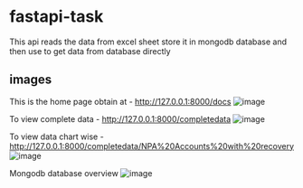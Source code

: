 # fastapi-task
This api reads the data from excel sheet store it in mongodb database and then use to get data from database directly

## images 
This is the home page obtain at -  http://127.0.0.1:8000/docs
![image](https://github.com/joshiyash05/fastapi-task/assets/80117906/8dddf59b-772c-4f67-bc4a-69cf3d1ce79e)

To view complete data - http://127.0.0.1:8000/completedata
![image](https://github.com/joshiyash05/fastapi-task/assets/80117906/b313abdc-1abe-4c5c-b56a-2f5618c23184)

To view data chart wise - http://127.0.0.1:8000/completedata/NPA%20Accounts%20with%20recovery
![image](https://github.com/joshiyash05/fastapi-task/assets/80117906/f9284334-2ae8-4605-933f-f12c626a3714)

Mongodb database overview 
![image](https://github.com/joshiyash05/fastapi-task/assets/80117906/23681a95-f8b0-498a-ba04-7db0fe288a90)
